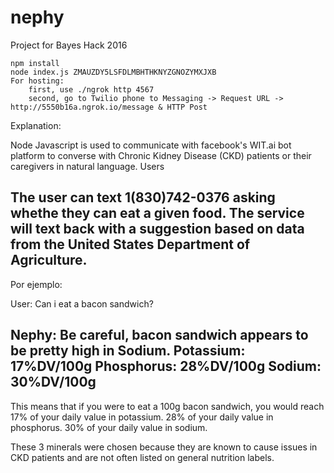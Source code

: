 # nephy
Project for Bayes Hack 2016

```
npm install
node index.js ZMAUZDY5LSFDLMBHTHKNYZGNOZYMXJXB
For hosting:
	first, use ./ngrok http 4567
	second, go to Twilio phone to Messaging -> Request URL -> http://5550b16a.ngrok.io/message & HTTP Post
```
Explanation: 

Node Javascript is used to communicate with facebook's WIT.ai bot platform
to converse with Chronic Kidney Disease (CKD) patients or their caregivers in natural language. Users 

The user can text 1(830)742-0376 asking whethe they can eat a given food.
The service will text back with a suggestion based on data from the United States Department of Agriculture.
----------
Por ejemplo:

User: Can i eat a bacon sandwich?

Nephy: Be careful, bacon sandwich appears to be pretty high in Sodium.
Potassium: 17%DV/100g
Phosphorus: 28%DV/100g
Sodium: 30%DV/100g
----------

This means that if you were to eat a 100g bacon sandwich, you would reach 17% of your daily value in potassium.
28% of your daily value in phosphorus.
30% of your daily value in sodium.

These 3 minerals were chosen because they are known to cause issues in CKD patients and are not often listed on general nutrition labels. 









